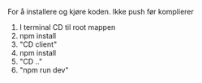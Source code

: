For å installere og kjøre koden. 
Ikke push før komplierer

1. I terminal CD til root mappen
2. npm install
3. "CD client"
4. npm install
5. "CD .."
6. "npm run dev"
